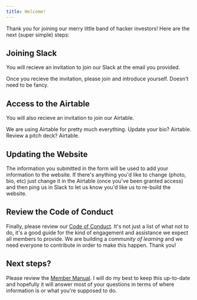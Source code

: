 ```yaml
---
title: Welcome!
---
```


Thank you for joining our merry little band of hacker investors! Here are the next (super simple) steps:

## Joining Slack

You will recieve an invitation to join our Slack at the email you provided.

Once you recieve the invitation, please join and introduce yourself. Doesn't need to be fancy.

## Access to the Airtable

You will also recieve an invitation to join our Airtable.

We are using Airtable for pretty much everything. Update your bio? Airtable. Review a pitch deck? Airtable.

## Updating the Website

The information you submitted in the form will be used to add your information to the website. If there's anything you'd like to change (photo, bio, etc) just change it in the Airtable (once you've been granted access) and then ping us in Slack to let us know you'd like us to re-build the website.

## Review the Code of Conduct

Finally, please review our [Code of Conduct](/code-of-conduct). It's not just a list of what not to do, it's a good guide for the kind of engagement and assistance we expect all members to provide. We are building a *community of learning* and we need everyone to contribute in order to make this happen. Thank you!

## Next steps?

Please review the [Member Manual](/manual). I will do my best to keep this up-to-date and hopefully it will answer most of your questions in terms of where information is or what you're supposed to do.